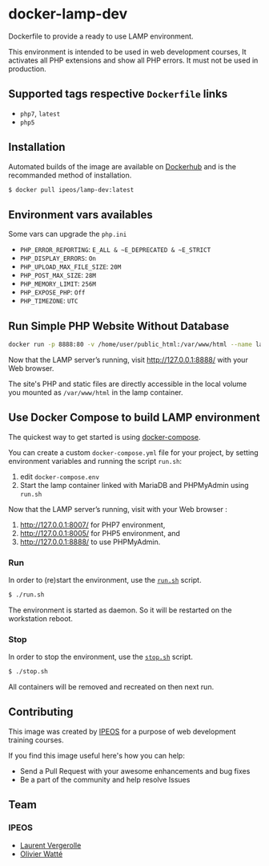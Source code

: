 # docker-lamp-dev

Dockerfile to provide a ready to use LAMP environment.

This environment is intended to be used in web development courses, It activates all PHP extensions and show all PHP errors. It must not be used in production.

## Supported tags respective `Dockerfile` links

- `php7`, `latest`
- `php5`

## Installation

Automated builds of the image are available on [Dockerhub](https://hub.docker.com/r/ipeos/lamp-dev/) and is the recommanded method of installation.

```bash
$ docker pull ipeos/lamp-dev:latest
```

## Environment vars availables

Some vars can upgrade the `php.ini`

- `PHP_ERROR_REPORTING`: `E_ALL & ~E_DEPRECATED & ~E_STRICT`
- `PHP_DISPLAY_ERRORS`: `On`
- `PHP_UPLOAD_MAX_FILE_SIZE`: `20M`
- `PHP_POST_MAX_SIZE`: `28M`
- `PHP_MEMORY_LIMIT`: `256M`
- `PHP_EXPOSE_PHP`: `Off`
- `PHP_TIMEZONE`: `UTC`

## Run Simple PHP Website Without Database

```bash
docker run -p 8888:80 -v /home/user/public_html:/var/www/html --name lamp ipeos/lamp-dev:latest
```
Now that the LAMP server’s running, visit http://127.0.0.1:8888/ with your Web browser.

The site's PHP and static files are directly accessible in the local volume you mounted as `/var/www/html` in the lamp container.

## Use Docker Compose to build LAMP environment

The quickest way to get started is using  [docker-compose](https://docs.docker.com/compose/).

You can create a custom `docker-compose.yml` file for your project, by setting environment variables and running the script `run.sh`:

1. edit `docker-compose.env`
2. Start the lamp container linked with MariaDB and PHPMyAdmin using `run.sh`

Now that the LAMP server’s running, visit with your Web browser :
1. http://127.0.0.1:8007/ for PHP7 environment,
2. http://127.0.0.1:8005/ for PHP5 environment, and
3. http://127.0.0.1:8888/ to use PHPMyAdmin.

### Run
In order to (re)start the environment, use the [`run.sh`](run.sh) script.
```bash
$ ./run.sh
```
The environment is started as daemon. So it will be restarted on the workstation reboot.

### Stop
In order to stop the environment, use the [`stop.sh`](stop.sh) script.
```bash
$ ./stop.sh
```

All containers will be removed and recreated on then next run.

## Contributing

This image was created by [IPEOS](http://www.ipeos.com) for a purpose of web development training courses.

If you find this image useful here's how you can help:

* Send a Pull Request with your awesome enhancements and bug fixes
* Be a part of the community and help resolve Issues

## Team

### IPEOS

* [Laurent Vergerolle](https://github.com/psychoz971/)
* [Olivier Watté](https://github.com/owatte/)
